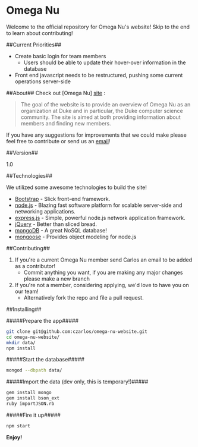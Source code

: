 Omega Nu
=========
Welcome to the official repository for Omega Nu's website! Skip to the end to learn about contributing!

##Current Priorities##
  - Create basic login for team members
    - Users should be able to update their hover-over information in the database
  - Front end javascript needs to be restructured, pushing some current operations server-side

##About##
Check out [Omega Nu] [site] :

> The goal of the website is to provide an
> overview of Omega Nu as an organization at Duke and 
> in particular, the Duke computer science community.
> The site is aimed at both providing information about
> members and finding new members.

If you have any suggestions for improvements that we could make please feel free to contribute or send us an [email][email]!


##Version##

1.0

##Technologies##

We utilized some awesome technologies to build the site!

* [Bootstrap] - Slick front-end framework.
* [node.js] - Blazing fast software platform for scalable server-side and networking applications.
* [express.js] - Simple, powerful node.js network application framework.
* [jQuery] - Better than sliced bread.
* [mongoDB] - A great NoSQL database!
* [mongoose] - Provides object modeling for node.js

##Contributing##
  1. If you're a current Omega Nu member send Carlos an email to be added as a contributor!
      - Commit anything you want, if you are making any major changes please make a new branch
  2. If you're not a member, considering applying, we'd love to have you on our team! 
      - Alternatively fork the repo and file a pull request.


##Installing##

#####Prepare the app#####
```sh
git clone git@github.com:czarlos/omega-nu-website.git
cd omega-nu-website/
mkdir data/
npm install
```
#####Start the database#####
```sh
mongod --dbpath data/
```

#####Import the data (dev only, this is temporary!)#####

```sh
gem install mongo
gem install bson_ext
ruby importJSON.rb
```

#####Fire it up#####
```sh
npm start
```

**Enjoy!**

[mongoose]:http://mongoosejs.com/
[mongoDB]:http://www.mongodb.org/
[email]:info@omeganu.us
[site]:http://omeganu.us
[node.js]:http://nodejs.org
[Bootstrap]:http://twitter.github.com/bootstrap/
[jQuery]:http://jquery.com
[express.js]:http://expressjs.com
